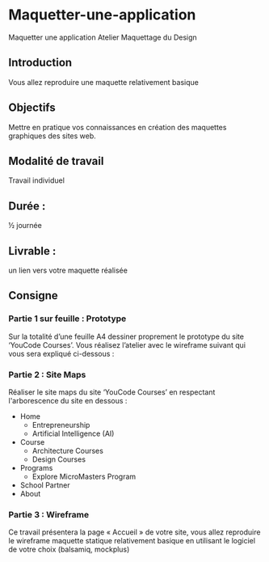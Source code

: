 # Maquetter-une-application
Maquetter une application
Atelier Maquettage du Design


## Introduction
Vous allez reproduire une maquette relativement basique

## Objectifs
Mettre en pratique vos connaissances en création des maquettes graphiques des sites web.

## Modalité de travail
Travail individuel

## Durée : 
½ journée

## Livrable :
un lien vers votre maquette réalisée

## Consigne

### Partie 1 sur feuille : Prototype

Sur la totalité d’une feuille A4 dessiner proprement le prototype du site ‘YouCode Courses’. Vous réalisez l’atelier avec le wireframe suivant qui vous sera expliqué ci-dessous :

### Partie 2 : Site Maps
 
Réaliser le site maps du site ‘YouCode Courses’ en respectant l'arborescence du site en dessous : 
* Home
    * Entrepreneurship
    * Artificial Intelligence (AI)
* Course
    * Architecture Courses
    * Design Courses
* Programs
    * Explore MicroMasters Program
* School Partner
* About

### Partie 3 : Wireframe

Ce travail présentera la page « Accueil » de votre site, vous allez reproduire le wireframe maquette statique relativement basique en utilisant le logiciel de votre choix (balsamiq, mockplus)

